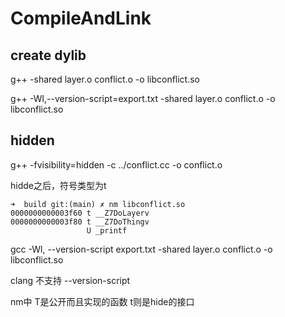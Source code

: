 # CompileAndLink


## create dylib
g++ -shared layer.o conflict.o -o libconflict.so


g++ -Wl,--version-script=export.txt -shared layer.o conflict.o -o libconflict.so


## hidden


g++ -fvisibility=hidden -c ../conflict.cc  -o conflict.o


hidde之后，符号类型为t

```
➜  build git:(main) ✗ nm libconflict.so                                
0000000000003f60 t __Z7DoLayerv
0000000000003f80 t __Z7DoThingv
                 U _printf
```


gcc -Wl, --version-script export.txt -shared layer.o conflict.o -o libconflict.so


clang 不支持 --version-script



nm中
T是公开而且实现的函数
t则是hide的接口

